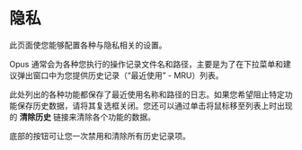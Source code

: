 # 隐私

此页面使您能够配置各种与隐私相关的设置。

Opus 通常会为各种您执行的操作记录文件名和路径，主要是为了在下拉菜单和建议弹出窗口中为您提供历史记录（“最近使用” - MRU）列表。

此处列出的各种功能都保存了最近使用名称和路径的日志。如果您希望阻止特定功能保存历史数据，请将其复选框关闭。您还可以通过单击将鼠标移至列表上时出现的 **清除历史** 链接来清除各个功能的数据。

底部的按钮可让您一次禁用和清除所有历史记录项。